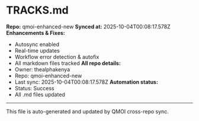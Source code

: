 # TRACKS.md

**Repo:** qmoi-enhanced-new
**Synced at:** 2025-10-04T00:08:17.578Z
**Enhancements & Fixes:**
- Autosync enabled
- Real-time updates
- Workflow error detection & autofix
- All markdown files tracked
**All repo details:**
- Owner: thealphakenya
- Repo: qmoi-enhanced-new
- Last sync: 2025-10-04T00:08:17.578Z
**Automation status:**
- Status: Success
- All .md files updated
---
This file is auto-generated and updated by QMOI cross-repo sync.
